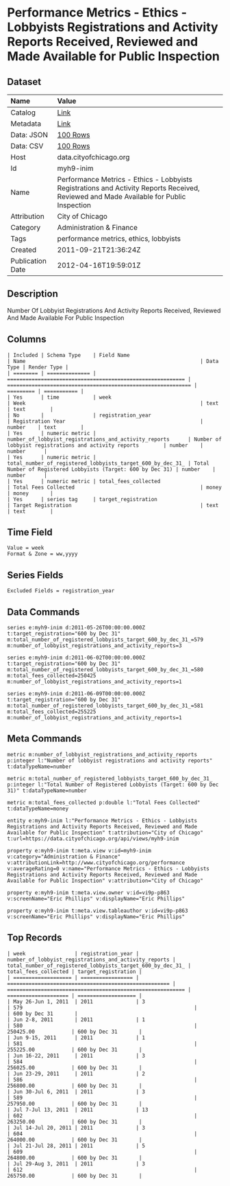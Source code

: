 # Performance Metrics - Ethics - Lobbyists Registrations and Activity Reports Received, Reviewed and Made Available for Public Inspection

## Dataset

| Name | Value |
| :--- | :---- |
| Catalog | [Link](https://catalog.data.gov/dataset/performance-metrics-ethics-lobbyists-registrations-and-activity-reports-received-reviewed--d61e9) |
| Metadata | [Link](https://data.cityofchicago.org/api/views/myh9-inim) |
| Data: JSON | [100 Rows](https://data.cityofchicago.org/api/views/myh9-inim/rows.json?max_rows=100) |
| Data: CSV | [100 Rows](https://data.cityofchicago.org/api/views/myh9-inim/rows.csv?max_rows=100) |
| Host | data.cityofchicago.org |
| Id | myh9-inim |
| Name | Performance Metrics - Ethics - Lobbyists Registrations and Activity Reports Received, Reviewed and Made Available for Public Inspection |
| Attribution | City of Chicago |
| Category | Administration & Finance |
| Tags | performance metrics, ethics, lobbyists |
| Created | 2011-09-21T21:36:24Z |
| Publication Date | 2012-04-16T19:59:01Z |

## Description

Number Of Lobbyist Registrations And Activity Reports Received, Reviewed And Made Available For Public Inspection

## Columns

```ls
| Included | Schema Type    | Field Name                                                 | Name                                                         | Data Type | Render Type |
| ======== | ============== | ========================================================== | ============================================================ | ========= | =========== |
| Yes      | time           | week                                                       | Week                                                         | text      | text        |
| No       |                | registration_year                                          | Registration Year                                            | number    | text        |
| Yes      | numeric metric | number_of_lobbyist_registrations_and_activity_reports      | Number of lobbyist registrations and activity reports        | number    | number      |
| Yes      | numeric metric | total_number_of_registered_lobbyists_target_600_by_dec_31_ | Total Number of Registered Lobbyists (Target: 600 by Dec 31) | number    | number      |
| Yes      | numeric metric | total_fees_collected                                       | Total Fees Collected                                         | money     | money       |
| Yes      | series tag     | target_registration                                        | Target Registration                                          | text      | text        |
```

## Time Field

```ls
Value = week
Format & Zone = ww,yyyy
```

## Series Fields

```ls
Excluded Fields = registration_year
```

## Data Commands

```ls
series e:myh9-inim d:2011-05-26T00:00:00.000Z t:target_registration="600 by Dec 31" m:total_number_of_registered_lobbyists_target_600_by_dec_31_=579 m:number_of_lobbyist_registrations_and_activity_reports=3

series e:myh9-inim d:2011-06-02T00:00:00.000Z t:target_registration="600 by Dec 31" m:total_number_of_registered_lobbyists_target_600_by_dec_31_=580 m:total_fees_collected=250425 m:number_of_lobbyist_registrations_and_activity_reports=1

series e:myh9-inim d:2011-06-09T00:00:00.000Z t:target_registration="600 by Dec 31" m:total_number_of_registered_lobbyists_target_600_by_dec_31_=581 m:total_fees_collected=255225 m:number_of_lobbyist_registrations_and_activity_reports=1
```

## Meta Commands

```ls
metric m:number_of_lobbyist_registrations_and_activity_reports p:integer l:"Number of lobbyist registrations and activity reports" t:dataTypeName=number

metric m:total_number_of_registered_lobbyists_target_600_by_dec_31_ p:integer l:"Total Number of Registered Lobbyists (Target: 600 by Dec 31)" t:dataTypeName=number

metric m:total_fees_collected p:double l:"Total Fees Collected" t:dataTypeName=money

entity e:myh9-inim l:"Performance Metrics - Ethics - Lobbyists Registrations and Activity Reports Received, Reviewed and Made Available for Public Inspection" t:attribution="City of Chicago" t:url=https://data.cityofchicago.org/api/views/myh9-inim

property e:myh9-inim t:meta.view v:id=myh9-inim v:category="Administration & Finance" v:attributionLink=http://www.cityofchicago.org/performance v:averageRating=0 v:name="Performance Metrics - Ethics - Lobbyists Registrations and Activity Reports Received, Reviewed and Made Available for Public Inspection" v:attribution="City of Chicago"

property e:myh9-inim t:meta.view.owner v:id=vi9p-p863 v:screenName="Eric Phillips" v:displayName="Eric Phillips"

property e:myh9-inim t:meta.view.tableauthor v:id=vi9p-p863 v:screenName="Eric Phillips" v:displayName="Eric Phillips"
```

## Top Records

```ls
| week                | registration_year | number_of_lobbyist_registrations_and_activity_reports | total_number_of_registered_lobbyists_target_600_by_dec_31_ | total_fees_collected | target_registration | 
| =================== | ================= | ===================================================== | ========================================================== | ==================== | =================== | 
| May 26-Jun 1, 2011  | 2011              | 3                                                     | 579                                                        |                      | 600 by Dec 31       | 
| Jun 2-8, 2011       | 2011              | 1                                                     | 580                                                        | 250425.00            | 600 by Dec 31       | 
| Jun 9-15, 2011      | 2011              | 1                                                     | 581                                                        | 255225.00            | 600 by Dec 31       | 
| Jun 16-22, 2011     | 2011              | 3                                                     | 584                                                        | 256025.00            | 600 by Dec 31       | 
| Jun 23-29, 2011     | 2011              | 2                                                     | 586                                                        | 256800.00            | 600 by Dec 31       | 
| Jun 30-Jul 6, 2011  | 2011              | 3                                                     | 589                                                        | 257950.00            | 600 by Dec 31       | 
| Jul 7-Jul 13, 2011  | 2011              | 13                                                    | 602                                                        | 263250.00            | 600 by Dec 31       | 
| Jul 14-Jul 20, 2011 | 2011              | 3                                                     | 604                                                        | 264000.00            | 600 by Dec 31       | 
| Jul 21-Jul 28, 2011 | 2011              | 5                                                     | 609                                                        | 264800.00            | 600 by Dec 31       | 
| Jul 29-Aug 3, 2011  | 2011              | 3                                                     | 612                                                        | 265750.00            | 600 by Dec 31       | 
```